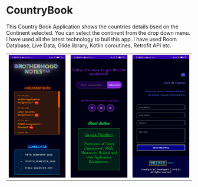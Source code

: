 # CountryBook
This Country Book Application shows the countries details bsed on the Continent selected.
You can select the continent from the drop down menu.
I have used all the latest technology to buil this app.
I have used Room Database, Live Data, Glide library, Kotlin coroutines, Retrofit API etc.


<table style="width:100%">
  <tr>
     <td><img src="https://github.com/MayankChowdhary/BrotherhoodNotes/blob/master/screenshots/Screenshot7.png" >
</td>
    <td><img src="https://github.com/MayankChowdhary/BrotherhoodNotes/blob/master/screenshots/Screenshot6.png" >
</td>
    <td><img src="https://github.com/MayankChowdhary/BrotherhoodNotes/blob/master/screenshots/Screenshot5.png" >
</td>
    
    
</tr>
</table>
